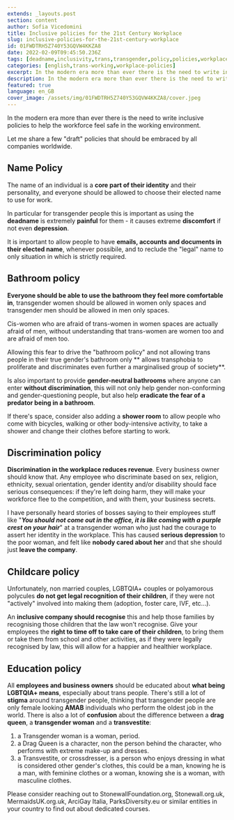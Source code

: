 ```yaml
---
extends: _layouts.post
section: content
author: Sofia Vicedomini
title: Inclusive policies for the 21st Century Workplace
slug: inclusive-policies-for-the-21st-century-workplace
id: 01FWDTRH5Z740Y53GQVW4KKZA8
date: 2022-02-09T09:45:50.236Z
tags: [deadname,inclusivity,trans,transgender,policy,policies,workplace,workplace inclusivity,workplace policies]
categories: [english,trans-working,workplace-policies]
excerpt: In the modern era more than ever there is the need to write inclusive policies to help the workforce feel safe in the working environment. Let me share a few "draft" policies that should be embraced by all companies worldwide.
description: In the modern era more than ever there is the need to write inclusive policies to help the workforce feel safe in the working environment.
featured: true
language: en_GB
cover_image: /assets/img/01FWDTRH5Z740Y53GQVW4KKZA8/cover.jpeg
---
```

In the modern era more than ever there is the need to write inclusive policies to help the workforce feel safe in the
working environment.

Let me share a few "draft" policies that should be embraced by all companies worldwide.

## Name Policy

The name of an individual is a **core part of their identity** and their personality, and everyone should be allowed to
choose their elected name to use for work.

In particular for transgender people this is important as using the **deadname** is extremely **painful** for them - it
causes extreme **discomfort** if not even **depression**.

It is important to allow people to have **emails, accounts and documents in their elected name**, whenever possibile,
and to reclude the "legal" name to only situation in which is strictly required.

## Bathroom policy

**Everyone should be able to use the bathroom they feel more comfortable in**, transgender women should be allowed in
women only spaces and transgender men should be allowed in men only spaces.

Cis-women who are afraid of trans-women in women spaces are actually afraid of men, without understanding that
trans-women are women too and are afraid of men too.

Allowing this fear to drive the "bathroom policy" and not allowing trans people in their true gender's bathroom only **
allows transphobia to proliferate and discriminates even further a marginalised group of society**.

Is also important to provide **gender-neutral bathrooms** where anyone can enter **without discrimination**, this will
not only help gender non-conforming and gender-questioning people, but also help **eradicate the fear of a predator
being in a bathroom**.

If there's space, consider also adding a **shower room** to allow people who come with bicycles, walking or other
body-intensive activity, to take a shower and change their clothes before starting to work.

## Discrimination policy

**Discrimination in the workplace reduces revenue**. Every business owner should know that. Any employee who
discriminate based on sex, religion, ethnicity, sexual orientation, gender identity and/or disability should face
serious consequences: if they're left doing harm, they will make your workforce flee to the competition, and with them,
your business secrets.

I have personally heard stories of bosses saying to their employees stuff like
"_**You should not come out in the office, it is like coming with a purple crest on your hair**_"
at a transgender woman who just had the courage to assert her identity in the workplace. This has caused **serious
depression** to the poor woman, and felt like **nobody cared about her** and that she should just **leave the company**.

## Childcare policy

Unfortunately, non married couples, LGBTQIA+ couples or polyamorous polycules **do not get legal recognition of their
children**, if they were not "actively" involved into making them (adoption, foster care, IVF, etc...).

An **inclusive company should recognise** this and help those families by recognising those children that the law won't
recognise. Give your employees the **right to time off to take care of their children**, to bring them or take them from
school and other activities, as if they were legally recognised by law, this will allow for a happier and healthier
workplace.

## Education policy

All **employees and business owners** should be educated about **what being LGBTQIA+ means**, especially about trans
people. There's still a lot of **stigma** around transgender people, thinking that transgender people are only female
looking **AMAB** individuals who perform the oldest job in the world. There is also a lot of **confusion** about the
difference between a **drag queen**, a **transgender woman** and a **transvestite**:

1. a Transgender woman is a woman, period.
2. a Drag Queen is a character, non the person behind the character, who performs with extreme make-up and dresses.
3. a Transvestite, or crossdresser, is a person who enjoys dressing in what is considered other gender's clothes, this
   could be a man, knowing he is a man, with feminine clothes or a woman, knowing she is a woman, with masculine
   clothes.

Please consider reaching out to StonewallFoundation.org, Stonewall.org.uk, MermaidsUK.org.uk, ArciGay Italia,
ParksDiversity.eu or similar entities in your country to find out about dedicated courses.

